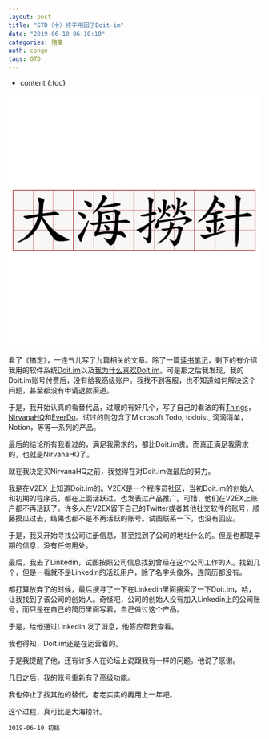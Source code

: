 ```yaml
---
layout: post
title: "GTD（十）终于用回了Doit-im"
date: "2019-06-10 06:10:10"
categories: 隨筆
auth: conge
tags: GTD
---
```

* content
{:toc}

![](/assets/images/隨筆/118382-7e516f7115941d25.png)


看了《搞定》，一连气儿写了九篇相关的文章。除了一篇[读书笔记](https://www.jianshu.com/p/6784526af1ce)，剩下的有介绍我用的软件系统[Doit.im](https://www.jianshu.com/p/c670b73c9ad8)以及[我为什么喜欢Doit.im](https://www.jianshu.com/p/4602e329f6dc)。可是那之后我发现，我的Doit.im账号付费后，没有给我高级账户。我找不到客服，也不知道如何解决这个问题，甚至都没有申请退款渠道。

于是，我开始认真的看替代品，过眼的有好几个，写了自己的看法的有[Things](https://www.jianshu.com/p/b1d4e30c3ea4)，[NirvanaHQ](https://www.jianshu.com/p/b6ad9271b143)和[EverDo](https://www.jianshu.com/p/0603976eff36)。试过的则包含了Microsoft Todo, todoist, 滴滴清单，Notion，等等一系列的产品。




最后的结论所有我看过的，满足我需求的，都比Doit.im贵。而真正满足我需求的，也就是NirvanaHQ了。

就在我决定买NirvanaHQ之前，我觉得在对Doit.im做最后的努力。

我是在V2EX 上知道Doit.im的。V2EX是一个程序员社区，当初Doit.im的创始人和初期的程序员，都在上面活跃过，也发表过产品推广。可惜，他们在V2EX上账户都不再活跃了。许多人在V2EX留下自己的Twitter或者其他社交软件的账号，顺藤摸瓜过去，结果也都不是不再活跃的账号。试图联系一下，也没有回应。

于是，我又开始寻找公司注册信息，甚至找到了公司的地址什么的。但是也都是早期的信息，没有任何用处。

最后，我去了Linkedin，试图按照公司信息找到曾经在这个公司工作的人。找到几个，但是一看就不是Linkedin的活跃用户，除了名字头像外，连简历都没有。

都打算放弃了的时候，最后搜寻了一下在Linkedin里面搜索了一下Doit.im，哈，让我找到了该公司的创始人。奇怪吧，公司的创始人没有加入Linkedin上的公司账号，而只是在自己的简历里面写着，自己做过这个产品。

于是，给他通过Linkedin 发了消息，他答应帮我查看。

我也得知，Doit.im还是在运营着的。

于是我提醒了他，还有许多人在论坛上说跟我有一样的问题。他说了感谢。

几日之后，我的账号重新有了高级功能。

我也停止了找其他的替代，老老实实的再用上一年吧。

这个过程，真可比是大海捞针。



```
2019-06-10 初稿
```
